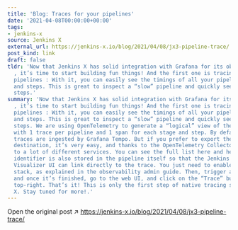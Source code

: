 ```yaml
---
title: 'Blog: Traces for your pipelines'
date: '2021-04-08T00:00:00+00:00'
tags:
- jenkins-x
source: Jenkins X
external_url: https://jenkins-x.io/blog/2021/04/08/jx3-pipeline-trace/
post_kind: link
draft: false
tldr: 'Now that Jenkins X has solid integration with Grafana for its observability
  , it’s time to start building fun things! And the first one is tracing for all your
  pipelines : With it, you can easily see the timings of all your pipelines, stages,
  and steps. This is great to inspect a “slow” pipeline and quickly see the slower
  steps.'
summary: 'Now that Jenkins X has solid integration with Grafana for its observability
  , it’s time to start building fun things! And the first one is tracing for all your
  pipelines : With it, you can easily see the timings of all your pipelines, stages,
  and steps. This is great to inspect a “slow” pipeline and quickly see the slower
  steps. We are using OpenTelemetry to generate a “logical” view of the pipeline,
  with 1 trace per pipeline and 1 span for each stage and step. By default, these
  traces are ingested by Grafana Tempo. But if you prefer to export them to a different
  destination, it’s very easy, and thanks to the OpenTelemetry Collector you can export
  to a lot of different services. You can see the full list here and here. The trace
  identifier is also stored in the pipeline itself so that the Jenkins X Pipelines
  Visualizer UI can link directly to the trace. You just need to enable the observability
  stack, as explained in the observability admin guide. Then, trigger a pipeline,
  and once it’s finished, go to the web UI, and click on the “Trace” button on the
  top-right. That’s it! This is only the first step of native tracing support in Jenkins
  X. Stay tuned for more!.'
---
```

Open the original post ↗ https://jenkins-x.io/blog/2021/04/08/jx3-pipeline-trace/

